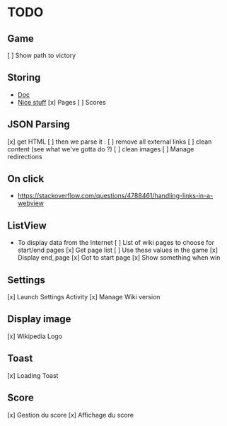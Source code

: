 # TODO

## Game

  [ ] Show path to victory

## Storing

  * [Doc](https://developer.android.com/guide/topics/data/data-storage#db)
  * [Nice stuff](https://www.androidauthority.com/use-sqlite-store-data-app-599743/)
  [x] Pages
  [ ] Scores

## JSON Parsing

  [x] get HTML
  [ ] then we parse it :
    [ ] remove all external links
    [ ] clean content (see what we've gotta do ?)
    [ ] clean images
  [ ] Manage redirections
    
## On click

  * https://stackoverflow.com/questions/4788461/handling-links-in-a-webview

## ListView
  
  * To display data from the Internet
    [ ] List of wiki pages to choose for start/end pages
      [x] Get page list
      [ ] Use these values in the game
        [x] Display end_page
        [x] Got to start page
        [x] Show something when win
  
## Settings

  [x] Launch Settings Activity
  [x] Manage Wiki version
  
## Display image

  [x] Wikipedia Logo

## Toast

  [x] Loading Toast
 
## Score

  [x] Gestion du score
  [x] Affichage du score